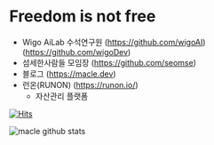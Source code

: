 # Freedom is not free
- Wigo AiLab 수석연구원 (https://github.com/wigoAI) (https://github.com/wigoDev)
- 섬세한사람들 모임장 (https://github.com/seomse)
- 블로그 (https://macle.dev)
- 런온(RUNON) (https://runon.io/)
  - 자산관리 플랫폼
 
[![Hits](https://hits.seeyoufarm.com/api/count/incr/badge.svg?url=https%3A%2F%2Fgithub.com%2Fmacle86%2Fhit-counter&count_bg=%2379C83D&title_bg=%23555555&icon=&icon_color=%23E7E7E7&title=hits&edge_flat=false)](https://hits.seeyoufarm.com)

![macle github stats](https://github-readme-stats.vercel.app/api?username=macle86&show_icons=ture&hide_rank=true&count_private=true&hide=prs,stars,issues)

